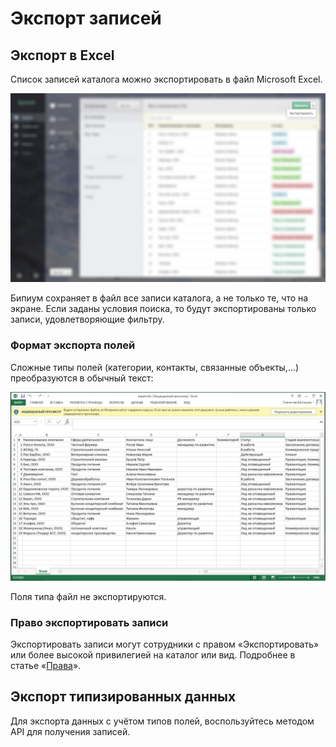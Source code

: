 # Экспорт записей

## Экспорт в Excel

Список записей каталога можно экспортировать в файл Microsoft Excel.

![](.gitbook/assets/catalog-export.jpg)

Бипиум сохраняет в файл все записи каталога, а не только те, что на экране. Если заданы условия поиска, то будут экспортированы только записи, удовлетворяющие фильтру.

### Формат экспорта полей

Сложные типы полей (категории, контакты, связанные объекты,...) преобразуются в обычный текст:

![](.gitbook/assets/catalog-export-excel.jpg)

Поля типа файл не экспортируются.

### Право экспортировать записи

Экспортировать записи могут сотрудники с правом «Экспортировать» или более высокой привилегией на каталог или вид. Подробнее в статье «[Права](https://github.com/bpium/bpium-documentation/tree/3eee69fa93775fc88bf609ca5696e1f9581d33fa/policy.html)».

## Экспорт типизированных данных

Для экспорта данных с учётом типов полей, воспользуйтесь методом API для получения записей.
